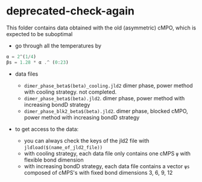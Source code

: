 # deprecated-check-again 

This folder contains data obtained with the old (asymmetric) cMPO, which is expected to be suboptimal

- go through all the temperatures by
```julia
α = 2^(1/4)
βs = 1.28 * α .^ (0:23)
```

- data files
    - `dimer_phase_beta$(beta)_cooling.jld2` dimer phase, power method with cooling strategy. not completed. 
    - `dimer_phase_beta$(beta).jld2`. dimer phase, power method with increasing bondD strategy
    - `dimer_phase_blk2_beta$(beta).jld2`. dimer phase, blocked cMPO, power method with increasing bondD strategy

- to get access to the data:
    - you can always check the keys of the jld2 file with `jldload($(name_of_jld2_file))`
    - with cooling strategy, each data file only contains one cMPS `ψ` with flexible bond dimension
    - with increasing bondD strategy, each data file contains a vector `ψs` composed of cMPS's with fixed bond dimensions 3, 6, 9, 12